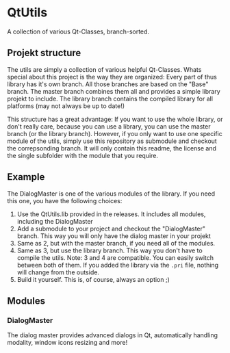 # QtUtils
A collection of various Qt-Classes, branch-sorted.

## Projekt structure
The utils are simply a collection of various helpful Qt-Classes. Whats special about this project is the way they are organized:
Every part of thus library has it's own branch. All those branches are based on the "Base" branch. The master branch combines them all and provides a simple library projekt to include. The library branch contains the compiled library for all platforms (may not always be up to date!)

This structure has a great advantage: If you want to use the whole library, or don't really care, because you can use a library, you can use the master branch (or the library branch). However, if you only want to use one specific module of the utils, simply use this repository as submodule and checkout the correpsonding branch. It will only contain this readme, the license and the single subfolder with the module that you require.

## Example
The DialogMaster is one of the various modules of the library. If you need this one, you have the following choices:
 1. Use the QtUtils.lib provided in the releases. It includes all modules, including the DialogMaster
 2. Add a submodule to your project and checkout the "DialogMaster" branch. This way you will only have the dialog master in your projekt
 3. Same as 2, but with the master branch, if you need all of the modules.
 4. Same as 3, but use the library branch. This way you don't have to compile the utils. Note: 3 and 4 are compatible. You can easily switch between both of them. If you added the library via the `.pri` file, nothing will change from the outside.
 5. Build it yourself. This is, of course, always an option ;)

## Modules
### DialogMaster
The dialog master provides advanced dialogs in Qt, automatically handling modality, window icons resizing and more!
